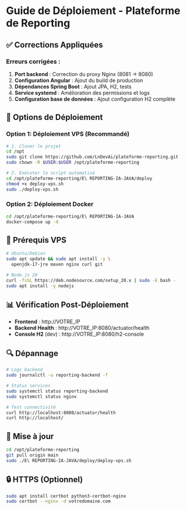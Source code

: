 # Guide de Déploiement - Plateforme de Reporting

## ✅ Corrections Appliquées

### Erreurs corrigées :
1. **Port backend** : Correction du proxy Nginx (8081 → 8080)
2. **Configuration Angular** : Ajout du build de production
3. **Dépendances Spring Boot** : Ajout JPA, H2, tests
4. **Service systemd** : Amélioration des permissions et logs
5. **Configuration base de données** : Ajout configuration H2 complète

## 🚀 Options de Déploiement

### Option 1: Déploiement VPS (Recommandé)

```bash
# 1. Cloner le projet
cd /opt
sudo git clone https://github.com/LnDevAi/plateforme-reporting.git
sudo chown -R $USER:$USER /opt/plateforme-reporting

# 2. Exécuter le script automatisé
cd /opt/plateforme-reporting/E\ REPORTING-IA-JAVA/deploy
chmod +x deploy-vps.sh
sudo ./deploy-vps.sh
```

### Option 2: Déploiement Docker

```bash
cd /opt/plateforme-reporting/E\ REPORTING-IA-JAVA
docker-compose up -d
```

## 🔧 Prérequis VPS

```bash
# Ubuntu/Debian
sudo apt update && sudo apt install -y \
  openjdk-17-jre maven nginx curl git

# Node.js 20
curl -fsSL https://deb.nodesource.com/setup_20.x | sudo -E bash -
sudo apt install -y nodejs
```

## 📊 Vérification Post-Déploiement

- **Frontend** : http://VOTRE_IP
- **Backend Health** : http://VOTRE_IP:8080/actuator/health
- **Console H2** (dev) : http://VOTRE_IP:8080/h2-console

## 🔍 Dépannage

```bash
# Logs backend
sudo journalctl -u reporting-backend -f

# Status services
sudo systemctl status reporting-backend
sudo systemctl status nginx

# Test connectivité
curl http://localhost:8080/actuator/health
curl http://localhost/
```

## 🔄 Mise à jour

```bash
cd /opt/plateforme-reporting
git pull origin main
sudo ./E\ REPORTING-IA-JAVA/deploy/deploy-vps.sh
```

## 🔒 HTTPS (Optionnel)

```bash
sudo apt install certbot python3-certbot-nginx
sudo certbot --nginx -d votredomaine.com
```
